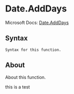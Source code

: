 # Date.AddDays

Microsoft Docs: [Date.AddDays](https://docs.microsoft.com/en-us/powerquery-m/date-adddays)

## Syntax

```
Syntax for this function.
```

## About

About this function.

this is a test
